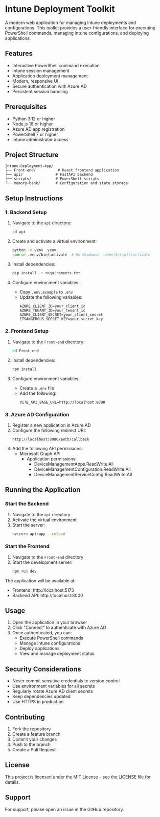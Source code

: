 # Intune Deployment Toolkit

A modern web application for managing Intune deployments and configurations. This toolkit provides a user-friendly interface for executing PowerShell commands, managing Intune configurations, and deploying applications.

## Features

- Interactive PowerShell command execution
- Intune session management
- Application deployment management
- Modern, responsive UI
- Secure authentication with Azure AD
- Persistent session handling

## Prerequisites

- Python 3.12 or higher
- Node.js 18 or higher
- Azure AD app registration
- PowerShell 7 or higher
- Intune administrator access

## Project Structure

```
Intune-Deployment-App/
├── Front-end/          # React frontend application
├── api/               # FastAPI backend
├── scripts/           # PowerShell scripts
└── memory-bank/       # Configuration and state storage
```

## Setup Instructions

### 1. Backend Setup

1. Navigate to the `api` directory:
   ```bash
   cd api
   ```

2. Create and activate a virtual environment:
   ```bash
   python -m venv .venv
   source .venv/bin/activate  # On Windows: .venv\Scripts\activate
   ```

3. Install dependencies:
   ```bash
   pip install -r requirements.txt
   ```

4. Configure environment variables:
   - Copy `.env.example` to `.env`
   - Update the following variables:
     ```
     AZURE_CLIENT_ID=your_client_id
     AZURE_TENANT_ID=your_tenant_id
     AZURE_CLIENT_SECRET=your_client_secret
     ITSANGEROUS_SECRET_KEY=your_secret_key
     ```

### 2. Frontend Setup

1. Navigate to the `Front-end` directory:
   ```bash
   cd Front-end
   ```

2. Install dependencies:
   ```bash
   npm install
   ```

3. Configure environment variables:
   - Create a `.env` file
   - Add the following:
     ```
     VITE_API_BASE_URL=http://localhost:8000
     ```

### 3. Azure AD Configuration

1. Register a new application in Azure AD
2. Configure the following redirect URI:
   ```
   http://localhost:8000/auth/callback
   ```
3. Add the following API permissions:
   - Microsoft Graph API
     - Application permissions:
       - DeviceManagementApps.ReadWrite.All
       - DeviceManagementConfiguration.ReadWrite.All
       - DeviceManagementServiceConfig.ReadWrite.All

## Running the Application

### Start the Backend

1. Navigate to the `api` directory
2. Activate the virtual environment
3. Start the server:
   ```bash
   uvicorn api:app --reload
   ```

### Start the Frontend

1. Navigate to the `Front-end` directory
2. Start the development server:
   ```bash
   npm run dev
   ```

The application will be available at:
- Frontend: http://localhost:5173
- Backend API: http://localhost:8000

## Usage

1. Open the application in your browser
2. Click "Connect" to authenticate with Azure AD
3. Once authenticated, you can:
   - Execute PowerShell commands
   - Manage Intune configurations
   - Deploy applications
   - View and manage deployment status

## Security Considerations

- Never commit sensitive credentials to version control
- Use environment variables for all secrets
- Regularly rotate Azure AD client secrets
- Keep dependencies updated
- Use HTTPS in production

## Contributing

1. Fork the repository
2. Create a feature branch
3. Commit your changes
4. Push to the branch
5. Create a Pull Request

## License

This project is licensed under the MIT License - see the LICENSE file for details.

## Support

For support, please open an issue in the GitHub repository.